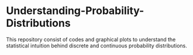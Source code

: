 # Understanding-Probability-Distributions
This repository consist of codes and graphical plots to understand the statistical intuition behind discrete and continuous probability distributions.
